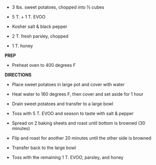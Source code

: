 -   3 lbs. sweet potatoes, chopped into ½ cubes

-   5 T. + 1 T. EVOO

-   Kosher salt & black pepper

-   2 T. fresh parsley, chopped

-   1 T. honey

**PREP**

-   Preheat oven to 400 degrees F

**DIRECTIONS**

-   Place sweet potatoes in large pot and cover with water

-   Heat water to 160 degrees F, then cover and set aside for 1 hour

-   Drain sweet potatoes and transfer to a large bowl

-   Toss with 5 T. EVOO and season to taste with salt & pepper

-   Spread on 2 baking sheets and roast until bottom is browned (30
    minutes)

-   Flip and roast for another 20 minutes until the other side is
    browned

-   Transfer back to the large bowl

-   Toss with the remaining 1 T. EVOO, parsley, and honey
